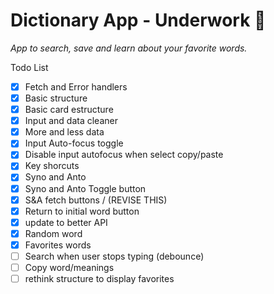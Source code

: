 # Dictionary App - Underwork 🚧

*App to search, save and learn about your favorite words.*

Todo List

- [x] Fetch and Error handlers
- [x] Basic structure
- [x] Basic card estructure
- [x] Input and data cleaner
- [x] More and less data
- [x] Input Auto-focus toggle
- [x] Disable input autofocus when select copy/paste
- [x] Key shorcuts
- [x] Syno and Anto
- [x] Syno and Anto Toggle button
- [x] S&A fetch buttons / (REVISE THIS)
- [x] Return to initial word button
- [x] update to better API
- [x] Random word
- [x] Favorites words
- [ ] Search when user stops typing (debounce)
- [ ] Copy word/meanings
- [ ] rethink structure to display favorites
